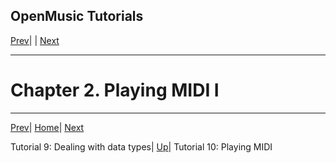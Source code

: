 OpenMusic Tutorials  
---  
[Prev](tut.gen.9.sgm)| | [Next](x3120)  
  
* * *

# Chapter 2. Playing MIDI I

* * *

[Prev](tut.gen.9.sgm)| [Home](index)| [Next](x3120)  

Tutorial 9: Dealing with data types| [Up](tut.gen)| Tutorial 10: Playing
MIDI

